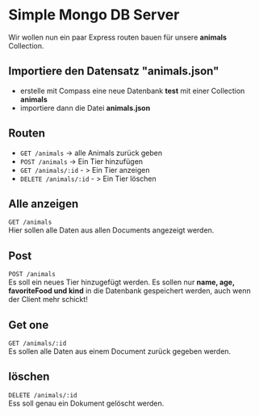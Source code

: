 # Simple Mongo DB Server
Wir wollen nun ein paar Express routen bauen für unsere **animals** Collection.

## Importiere den Datensatz "animals.json"
* erstelle mit Compass eine neue Datenbank **test** mit einer Collection **animals**
* importiere dann die Datei **animals.json**

## Routen
* `GET /animals` -> alle Animals zurück geben
* `POST /animals` -> Ein Tier hinzufügen
* `GET /animals/:id` - > Ein Tier anzeigen
* `DELETE /animals/:id` - > Ein Tier löschen

## Alle anzeigen
`GET /animals`  
Hier sollen alle Daten aus allen Documents angezeigt werden.

## Post
`POST /animals`  
Es soll ein neues Tier hinzugefügt werden.
Es sollen nur **name, age, favoriteFood und kind** in die Datenbank gespeichert werden, auch wenn der Client mehr schickt!

## Get one
`GET /animals/:id`  
Es sollen alle Daten aus einem Document zurück gegeben werden.

## löschen
`DELETE /animals/:id`  
Ess soll genau ein Dokument gelöscht werden.
